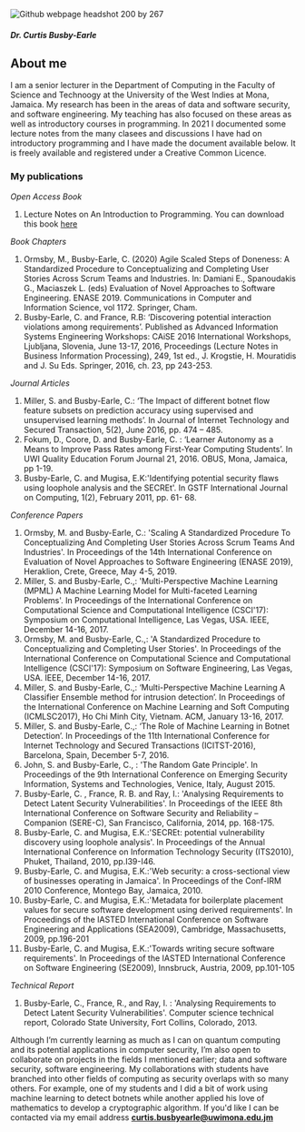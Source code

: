 ![Github webpage headshot 200 by 267](https://user-images.githubusercontent.com/6943767/127555623-7e8f023f-8680-4214-a088-da84be201414.jpg)

##### Dr. Curtis Busby-Earle

## About me

I am a senior lecturer in the Department of Computing in the Faculty of Science and Technoogy at the University of the West Indies at Mona, Jamaica.
My research has been in the areas of data and software security, and software engineering. My teaching has also focused on these areas
as well as introductory courses in programming. In 2021 I documented some lecture notes from the many clasees and discussions I have had on
introductory programming and I have made the document available below. It is freely available and registered under a Creative Common Licence.


### My publications

_Open Access Book_
1. Lecture Notes on An Introduction to Programming. You can download this book [here](https://github.com/curtisbe/curtisbe/blob/main/Lecture%20notes%20on%20An%20Introduction%20to%20Programming%20-%20Ebook%20version.pdf)

_Book Chapters_
1. Ormsby, M., Busby-Earle, C. (2020) Agile Scaled Steps of Doneness: A Standardized Procedure to Conceptualizing and Completing User Stories Across Scrum Teams and Industries. In: Damiani E., Spanoudakis G., Maciaszek L. (eds) Evaluation of Novel Approaches to Software Engineering. ENASE 2019. Communications in Computer and Information Science, vol 1172. Springer, Cham.
2. Busby-Earle, C. and France, R.B: ‘Discovering potential interaction violations among requirements’. Published as Advanced Information Systems Engineering Workshops: CAiSE 2016 International Workshops, Ljubljana, Slovenia, June 13-17, 2016, Proceedings (Lecture Notes in Business Information Processing),  249, 1st ed., J. Krogstie, H. Mouratidis and J. Su Eds. Springer,  2016, ch. 23, pp 243-253.

_Journal Articles_
1. Miller, S. and Busby-Earle, C.: ‘The Impact of different botnet flow feature subsets on prediction accuracy using supervised and unsupervised learning methods’. In Journal of Internet Technology and Secured Transaction, 5(2), June 2016, pp. 474 – 485.
2. Fokum, D., Coore, D. and Busby-Earle, C. : ‘Learner Autonomy as a Means to Improve Pass Rates among First-Year Computing Students’. In UWI Quality Education Forum Journal 21, 2016. OBUS, Mona, Jamaica, pp 1-19.
3. Busby-Earle, C. and Mugisa, E.K:'Identifying potential security flaws using loophole analysis and the SECREt'. In GSTF International Journal on Computing, 1(2), February 2011, pp. 61- 68.

_Conference Papers_
1. Ormsby, M. and Busby-Earle, C.: 'Scaling A Standardized Procedure To Conceptualizing And Completing User Stories Across Scrum Teams And Industries'. In Proceedings of the 14th International Conference on Evaluation of Novel Approaches to Software Engineering (ENASE 2019), Heraklion, Crete, Greece, May 4-5, 2019.
2. Miller, S. and Busby-Earle, C.,: 'Multi-Perspective Machine Learning (MPML) A Machine Learning Model for Multi-faceted Learning Problems'. In Proceedings of the International Conference on Computational Science and Computational Intelligence (CSCI'17): Symposium on Computational Intelligence, Las Vegas, USA. IEEE, December 14-16, 2017.
3. Ormsby, M. and Busby-Earle, C.,: 'A Standardized Procedure to Conceptualizing and Completing User Stories'. In Proceedings of the International Conference on Computational Science and Computational Intelligence (CSCI'17): Symposium on Software Engineering, Las Vegas, USA. IEEE, December 14-16, 2017.
4. Miller, S. and Busby-Earle, C.,: ‘Multi-Perspective Machine Learning A Classifier Ensemble method for intrusion detection’. In Proceedings of the International Conference on Machine Learning and Soft Computing (ICMLSC2017), Ho Chi Minh City, Vietnam. ACM, January 13-16, 2017.
5. Miller, S. and Busby-Earle, C.,: ‘The Role of Machine Learning in Botnet Detection’. In Proceedings of the 11th International Conference for Internet Technology and Secured Transactions (ICITST-2016), Barcelona, Spain, December 5-7, 2016.
6. John, S. and Busby-Earle, C., : 'The Random Gate Principle'. In Proceedings of the 9th International Conference on Emerging Security Information, Systems and Technologies, Venice, Italy, August 2015.
7. Busby-Earle, C. , France, R. B. and Ray, I.: 'Analysing Requirements to Detect Latent Security Vulnerabilities'. In Proceedings of the IEEE 8th International Conference on Software Security and Reliability – Companion (SERE-C), San Francisco, California, 2014, pp. 168-175.
8. Busby-Earle, C. and Mugisa, E.K.:'SECREt: potential vulnerability discovery using loophole analysis'. In Proceedings of the Annual International Conference on Information Technology Security (ITS2010), Phuket, Thailand, 2010, pp.I39-I46.
9. Busby-Earle, C. and Mugisa, E.K.:'Web security: a cross-sectional view of businesses operating in Jamaica'. In Proceedings of the Conf-IRM 2010 Conference, Montego Bay, Jamaica, 2010.
10. Busby-Earle, C. and Mugisa, E.K.:'Metadata for boilerplate placement values for secure software development using derived requirements'. In Proceedings of the IASTED International Conference on Software Engineering and Applications (SEA2009), Cambridge, Massachusetts, 2009, pp.196-201
11. Busby-Earle, C. and Mugisa, E.K.:'Towards writing secure software requirements'. In Proceedings of the IASTED International Conference on Software Engineering (SE2009), Innsbruck, Austria, 2009, pp.101-105

_Technical Report_
1. Busby-Earle, C., France, R., and Ray, I. : 'Analysing Requirements to Detect Latent Security Vulnerabilities'. Computer science technical report, Colorado State University, Fort Collins, Colorado, 2013.

Although I’m currently learning as much as I can on quantum computing and its potential applications in computer security, I’m also open to collaborate on projects in the fields I mentioned earlier; data and software security, software engineering. My collaborations with students have branched into other fields of computing as security overlaps with so many others. For example, one of my students and I did a bit of work using machine learning to detect botnets while another applied his love of mathematics to develop a cryptographic algorithm. If you'd like I can be contacted via my email address **curtis.busbyearle@uwimona.edu.jm**



